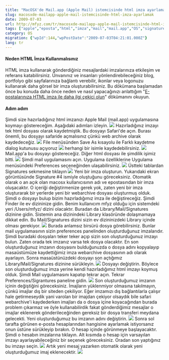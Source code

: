 ```yaml
---
title: "MacOSX'de Mail.app (Apple Mail) istemcisinde html imza ayarlamak"
slug: macosxde-mailapp-apple-mail-istemcisinde-html-imza-ayarlamak
date: 2009-07-03
url: http://mfyz.com/tr/macosxde-mailapp-apple-mail-istemcisinde-html-imza-ayarlamak/
tags: ["apple","eposta","html","imza","mail","mail.app","OS","signature"]
category: OS
migration: {"wpId":144,"wpPostDate":"2009-07-03T04:21:01.000Z"}
lang: tr
---
```


#### Neden HTML İmza Kullanmalısınız

HTML imza kullanarak gönderdiğiniz mesajlardaki imzalarınıza etkileşim ve referans katabilirsiniz. Ünvanınız ve insanları yönlendirebileceğiniz blog, portfolyo gibi sayfalarınıza bağlantı verebilir, ikonlar veya logonuzu kullanarak daha görsel bir imza oluşturabilirsiniz. Bu dökümana başlamadan önce bu konuda daha önce neden ve nasıl yapacağınızı anlattığım "[E-postalarınıza HTML imza ile daha ilgi çekici olun](https://tr.mfyz.com/e-postalariniza-html-imza-ile-daha-ilgi-cekici-olun/)" dökümanını okuyun.

#### Adım adım

Şimdi size hazırladığınız html imzanızı Apple Mail (mail.app) uygulamasına koymayı göstereceğim. Aşağıdaki adımları izleyin. ![](/images/archive/tr/2009/07/mailapp_1.jpg) Hazırladığınız imzayı tek html dosyası olarak kaydetmiştik. Bu dosyayı Safari'de açın. Burası önemli, bu dosyayı safaride açmalısınız çünkü web archive olarak kaydedeceğiz. ![](/images/archive/tr/2009/07/mailapp_2.jpg) File menüsünden Save As kısayolu ile Farklı kaydetme dialog kutunusu açıyoruz ![](/images/archive/tr/2009/07/mailapp_3.gif) herhangi bir isimle kaydedebilirsiniz. ![](/images/archive/tr/2009/07/mailapp_4.gif) Mail.app'a bu dosyayı göstereceğiz. Diğer html dosyası ile şimdilik işimiz bitti. ![](/images/archive/tr/2009/07/mailapp_5.jpg) Şimdi mail uygulamasını açın. Uygulama özelliklerine Uygulama menüsündeki Preferences seçeneğinden ulaşabilirsiniz. ![](/images/archive/tr/2009/07/mailapp_6.gif) Üstteki tablardan Signatures sekmesine tıklayın ![](/images/archive/tr/2009/07/mailapp_7.jpg) Yeni bir imza oluşturun. Yukarıdaki ekran görüntüsünde Signature #4 ismiyle oluştuğunu göreceksiniz. Otomatik olarak o an açık olan macosx kullanıcısının adı ve epostasından bir imza oluşacaktır. O içeriği değiştirmenize gerek yok, zaten yeni bir imza oluşturarak bir yerlerde yeni bir webarchive dosyası oluşturmuş olduk. Şimdi o dosyayı bulup bizim hazırladığımız imza ile değiştireceğiz. Şimdi Finder ile ev dizininize gidin. Benim kullanıcım mfyz olduğu için sistemdeki yeri /Users/mfyz/ dizini olacaktır. Buradan da Library/Mail/Signatures dizinine gidin. Sistemin ana dizinindeki Library klasöründe dolaşmamaya dikkat edin. Bu Mail/Signatures dizini sizin ev dizininizdeki Library içinde olması gerekiyor. ![](/images/archive/tr/2009/07/mailapp_8.jpg) Burada anlamsız birsürü dosya görebilirsiniz. Bunlar mail uygulamasının sizin preferences panelinden oluşturduğunuz imzalarıdır. Şimdi buradaki dosyaları teker teker açıp sizin son oluşturduğunuz imzayı bulun. Zaten orada tek imzanız varsa tek dosya olacaktır. En son oluşturduğunuz imzanın dosyasını bulduğunuzda o dosya adını kopyalayıp masaüstümüze kaydettiğimiz imza webarchive dosyasının adı olarak ayarlayın. Sonra masaüstünüzdeki dosyayı son açtığımız Library/Mail/Signatures dizinine sürükleyin. ![](/images/archive/tr/2009/07/mailapp_9.jpg) Dosyayı değiştirin. Böylece son oluşturduğumuz imza yerine kendi hazırladığımız html imzayı koymuş olduk. Şimdi Mail uygulamasını kapatıp tekrar açın. Tekrar Preferences/Sigrantures paneline gidin. ![](/images/archive/tr/2009/07/mailapp_10.jpg) Son oluşturduğumuz imzanın içinin değiştiğini göreceksiniz. İmajların yüklenmiyor olmasına takılmayın, çünkü imajlar dış bir siteden çekiliyor. Eğer imzamızı dış bağlantılarla çalışır hale getirmeseydik yani varolan bir imajdan çekiyor olsaydık bile safari webarchive'i kaydederken imajları da o dosya içine koyacağından burada problem çıkarmaz ve öyle kullanabilirdik fakat gönderdiğimiz mesajlar o imajlar eklenerek gönderileceğinden gereksiz bir dosya transferi meydana gelecekti. Yeni oluşturduğumuz bu imzanın adını değiştirin. ![](/images/archive/tr/2009/07/mailapp_11.jpg) Sonra sol tarafta görünen e-posta hesaplarından hangisine ayarlamak istiyorsanız onun üstüne sürükleyip bırakın. O hesap içinde görünmeye başlayacaktır. Şimdi o hesabın imzalarına tıklayın. Alt kısımda o hesap için varsayılan imzayı ayarlayabileceğiniz bir seçenek göreceksiniz. Oradan son yaptığınız bu imzayı seçin. ![](/images/archive/tr/2009/07/mailapp_12.gif) Artık yeni mesaj yazarken otomatik olarak yeni oluşturduğumuz imaj eklenecektir. ![](/images/archive/tr/2009/07/mailapp_13.jpg)